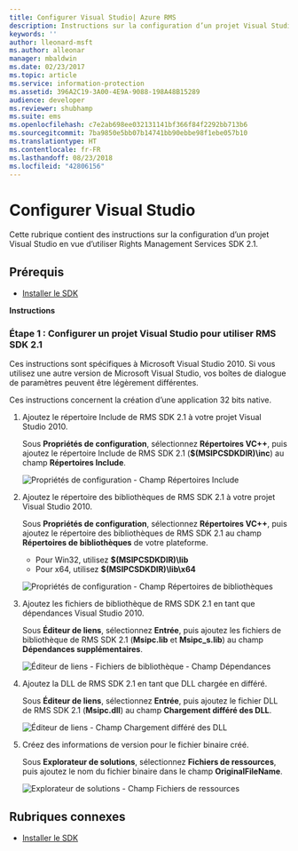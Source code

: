 ```yaml
---
title: Configurer Visual Studio| Azure RMS
description: Instructions sur la configuration d’un projet Visual Studio en vue d’utiliser RMS SDK 2.1.
keywords: ''
author: lleonard-msft
ms.author: alleonar
manager: mbaldwin
ms.date: 02/23/2017
ms.topic: article
ms.service: information-protection
ms.assetid: 396A2C19-3A00-4E9A-9088-198A48B15289
audience: developer
ms.reviewer: shubhamp
ms.suite: ems
ms.openlocfilehash: c7e2ab698ee032131141bf366f84f2292bb713b6
ms.sourcegitcommit: 7ba9850e5bb07b14741bb90ebbe98f1ebe057b10
ms.translationtype: HT
ms.contentlocale: fr-FR
ms.lasthandoff: 08/23/2018
ms.locfileid: "42806156"
---
```

# <a name="configure-visual-studio"></a>Configurer Visual Studio

Cette rubrique contient des instructions sur la configuration d’un projet Visual Studio en vue d’utiliser Rights Management Services SDK 2.1.

## <a name="prerequisites"></a>Prérequis

-   [Installer le SDK](install-the-rms-sdk.md)

**Instructions**

### <a name="step-1-configure-a-visual-studio-project-to-use-rms-sdk-21"></a>Étape 1 : Configurer un projet Visual Studio pour utiliser RMS SDK 2.1

Ces instructions sont spécifiques à Microsoft Visual Studio 2010. Si vous utilisez une autre version de Microsoft Visual Studio, vos boîtes de dialogue de paramètres peuvent être légèrement différentes.

Ces instructions concernent la création d’une application 32 bits native.

1.  Ajoutez le répertoire Include de RMS SDK 2.1 à votre projet Visual Studio 2010.

    Sous **Propriétés de configuration**, sélectionnez **Répertoires VC++**, puis ajoutez le répertoire Include de RMS SDK 2.1 (**$(MSIPCSDKDIR)\\inc**) au champ **Répertoires Include**.

    ![Propriétés de configuration - Champ Répertoires Include](../media/include_directories.png)

2.  Ajoutez le répertoire des bibliothèques de RMS SDK 2.1 à votre projet Visual Studio 2010.

    Sous **Propriétés de configuration**, sélectionnez **Répertoires VC++**, puis ajoutez le répertoire des bibliothèques de RMS SDK 2.1 au champ **Répertoires de bibliothèques** de votre plateforme.

    -   Pour Win32, utilisez **$(MSIPCSDKDIR)\\lib**
    -   Pour x64, utilisez **$(MSIPCSDKDIR)\\lib\\x64**

    ![Propriétés de configuration - Champ Répertoires de bibliothèques](../media/library_directories.png)

3.  Ajoutez les fichiers de bibliothèque de RMS SDK 2.1 en tant que dépendances Visual Studio 2010.

    Sous **Éditeur de liens**, sélectionnez **Entrée**, puis ajoutez les fichiers de bibliothèque de RMS SDK 2.1 (**Msipc.lib** et **Msipc\_s.lib**) au champ **Dépendances supplémentaires**.

    ![Éditeur de liens - Fichiers de bibliothèque - Champ Dépendances](../media/additional_dependencies.png)

4.  Ajoutez la DLL de RMS SDK 2.1 en tant que DLL chargée en différé.

    Sous **Éditeur de liens**, sélectionnez **Entrée**, puis ajoutez le fichier DLL de RMS SDK 2.1 (**Msipc.dll**) au champ **Chargement différé des DLL**.

    ![Éditeur de liens - Champ Chargement différé des DLL](../media/delay_loaded.png)

5.  Créez des informations de version pour le fichier binaire créé.

    Sous **Explorateur de solutions**, sélectionnez **Fichiers de ressources**, puis ajoutez le nom du fichier binaire dans le champ **OriginalFileName**.

    ![Explorateur de solutions - Champ Fichiers de ressources](../media/original_file_name.png)

## <a name="related-topics"></a>Rubriques connexes

* [Installer le SDK](install-the-rms-sdk.md)
